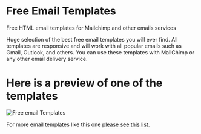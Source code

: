 # Free Email Templates

Free HTML email templates for Mailchimp and other emails services

Huge selection of the best free email templates you will ever find. All templates are responsive and will work with all popular emails such as Gmail, Outlook, and others.
You can use these templates with MailChimp or any other email delivery service. 

# Here is a preview of one of the templates

![Free email Templates](https://colorlib.com/wp/wp-content/uploads/sites/2/email-templates.jpg)

For more email templates like this one [please see this list](https://colorlib.com/wp/responsive-html-email-templates/). 
